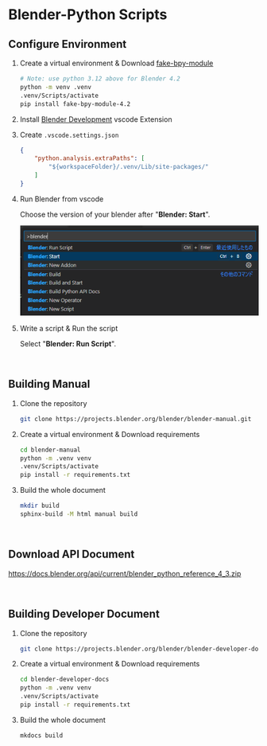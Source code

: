 # Blender-Python Scripts

## Configure Environment
1. Create a virtual environment & Download [fake-bpy-module](https://github.com/nutti/fake-bpy-module)
    
    ```bash
    # Note: use python 3.12 above for Blender 4.2
    python -m venv .venv
    .venv/Scripts/activate
    pip install fake-bpy-module-4.2
    ```

2. Install [Blender Development](https://marketplace.visualstudio.com/items?itemName=JacquesLucke.blender-development) vscode Extension

3. Create `.vscode.settings.json`

    ```json
    {
        "python.analysis.extraPaths": [
            "${workspaceFolder}/.venv/Lib/site-packages/"
        ]
    }
    ```

4. Run Blender from vscode

    Choose the version of your blender after "**Blender: Start**".

    ![alt text](/images/image.png)


5. Write a script & Run the script

    Select "**Blender: Run Script**".

<br>

## Building Manual
1. Clone the repository

    ```bash
    git clone https://projects.blender.org/blender/blender-manual.git
    ```

2. Create a virtual environment & Download requirements
    
    ```bash
    cd blender-manual
    python -m .venv venv
    .venv/Scripts/activate
    pip install -r requirements.txt
    ```

3. Build the whole document

    ```bash
    mkdir build
    sphinx-build -M html manual build
    ```

<br>

## Download API Document
https://docs.blender.org/api/current/blender_python_reference_4_3.zip

<br>

## Building Developer Document
1. Clone the repository

    ```bash
    git clone https://projects.blender.org/blender/blender-developer-docs.git
    ```

2. Create a virtual environment & Download requirements
    
    ```bash
    cd blender-developer-docs
    python -m .venv venv
    .venv/Scripts/activate
    pip install -r requirements.txt
    ```

3. Build the whole document

    ```bash
    mkdocs build
    ```
